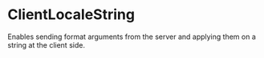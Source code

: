 # ClientLocaleString
Enables sending format arguments from the server and applying them on a string at the client side.
